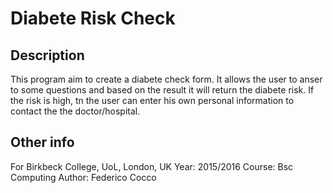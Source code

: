 # Diabete Risk Check

## Description
This program aim to create a diabete check form. It allows the user to anser to
some questions and based on the result it will return the diabete risk.
If the risk is high, tn the user can enter his own personal information to
contact the the doctor/hospital.

## Other info
For Birkbeck College, UoL, London, UK
Year: 2015/2016
Course: Bsc Computing
Author: Federico Cocco